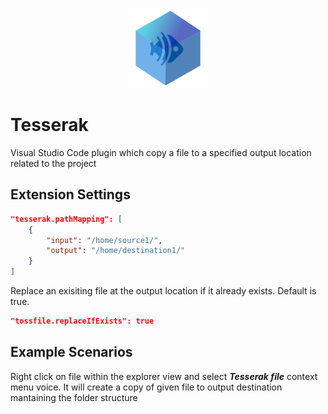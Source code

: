 <p align="center">
    <img src="https://raw.githubusercontent.com/openmindlab/tesserak/master/tesserak_small.png" alt="Tesserak">
</p>

# Tesserak

Visual Studio Code plugin which copy a file to a specified output location related to the project

## Extension Settings

```json
"tesserak.pathMapping": [
    {
        "input": "/home/source1/",
        "output": "/home/destination1/"
    }
]
```

Replace an exisiting file at the output location if it already exists. Default is true.
```json
"tossfile.replaceIfExists": true
```


## Example Scenarios

Right click on file within the explorer view and select ***Tesserak file*** context menu voice.
It will create a copy of given file to output destination mantaining the folder structure 